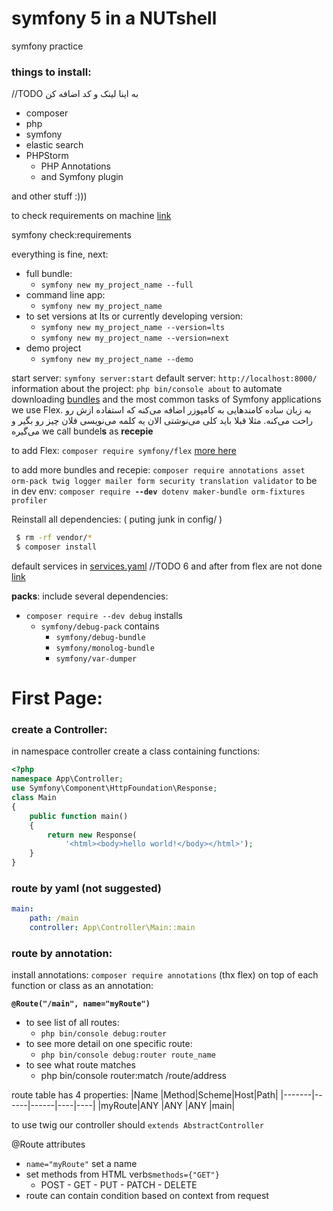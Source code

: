 
# symfony 5 in a NUTshell
symfony practice

### things to install:
//TODO به اینا لینک و کد اضافه کن

 - composer
 - php
 - symfony
 - elastic search
 - PHPStorm
	 - PHP Annotations
	 - and Symfony plugin

and other stuff :)))

to check requirements on machine [link](https://symfony.com/doc/current/setup.html#technical-requirements) 

symfony check:requirements

everything is fine, next:

 - full bundle:
	 - `symfony new my_project_name --full`
 - command line app:
	 - `symfony new my_project_name`
 - to set  versions at lts or currently developing version:
	 - `symfony new my_project_name --version=lts`
	 - `symfony new my_project_name --version=next`
 - demo project
	 - `symfony new my_project_name --demo`

 
 
start server: `symfony server:start`
default server: `http://localhost:8000/`
information about the project: `php bin/console about`
to automate downloading [bundles](https://symfony.com/doc/current/bundles.html) and the most common tasks of Symfony applications we use Flex.
به زبان ساده کامندهایی به کامپوزر اضافه می‌کنه که استفاده ازش رو راحت می‌کنه. مثلا قبلا باید کلی می‌نوشتی الان یه کلمه می‌نویسی فلان چیز رو بگیر و می‌گیره
we call bundel**s** as **recepie** 

to add Flex: `composer require symfony/flex` [more here](https://symfony.com/doc/current/setup/flex.html)

to add more bundles and recepie:
`composer require annotations asset orm-pack twig logger mailer form security translation validator`
to be in dev env:
`composer require `**`--dev`**` dotenv maker-bundle orm-fixtures profiler`


Reinstall all dependencies: ( puting junk in config/ )
```bash
 $ rm -rf vendor/*
 $ composer install
 ```
 default services in [services.yaml](https://github.com/symfony/recipes/blob/master/symfony/framework-bundle/3.3/config/services.yaml)
//TODO 6 and after from flex are not done [link](https://symfony.com/doc/current/setup/flex.html)


**packs**: include several dependencies:

 - `composer require --dev debug` installs
	 - `symfony/debug-pack` contains
		 - `symfony/debug-bundle`
		 - `symfony/monolog-bundle`
		 - `symfony/var-dumper`
# First Page:
### create a Controller:
in namespace controller create a class containing functions:
```php
<?php
namespace App\Controller;
use Symfony\Component\HttpFoundation\Response;
class Main
{
    public function main()
    {
        return new Response(
            '<html><body>hello world!</body></html>');
    }
}
```
### route by yaml (not suggested)
```yml
main:
    path: /main
    controller: App\Controller\Main::main
```
### route by annotation:
install annotations: `composer require annotations` (thx flex)
on top of each function or class as an annotation:

**`@Route("/main", name="myRoute")`**

 - to see list of all routes:
	 - `php bin/console debug:router`
- to see more detail on one specific route:
	- `php bin/console debug:router route_name`
- to see what route matches
	- php bin/console router:match /route/address

route table has 4 properties:
|Name   |Method|Scheme|Host|Path|
|-------|------|------|----|----|
|myRoute|ANY   |ANY   |ANY |main|

to use twig our controller should `extends AbstractController`

 @Route attributes
 - `name="myRoute"` set a name
 - set methods from HTML verbs`methods={"GET"}`
	 - POST - GET - PUT - PATCH - DELETE
 - route can contain condition based on context from request


